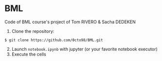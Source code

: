# BML
Code of BML course's project of Tom RIVERO & Sacha DEDEKEN

1. Clone the repository:
```
$ git clone https://github.com/0cto98/BML.git
```
2. Launch ``notebook.ipynb`` with jupyter (or your favorite notebook executor)
3. Execute the cells
